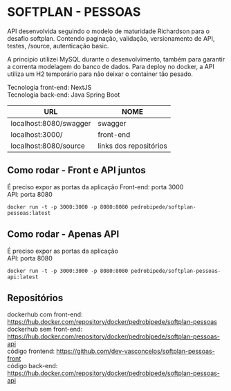 # SOFTPLAN - PESSOAS

API desenvolvida seguindo o modelo de maturidade Richardson para o desafio softplan.
Contendo paginação, validação, versionamento de API, testes, /source, autenticação basic.

A principio utilizei MySQL durante o desenvolvimento, também para garantir a correnta modelagem do banco de dados.
Para deploy no docker, a API utiliza um H2 temporário para não deixar o container tão pesado.

Tecnologia front-end: NextJS    
Tecnologia back-end: Java Spring Boot 

| URL | NOME |
| ------ | ------ |
| localhost:8080/swagger | swagger |
| localhost:3000/ | front-end |
| localhost:8080/source | links dos repositórios |

## Como rodar - Front e API juntos
É preciso expor as portas da aplicação
Front-end: porta 3000   
API: porta 8080  
```
docker run -t -p 3000:3000 -p 8080:8080 pedrobipede/softplan-pessoas:latest
```

## Como rodar - Apenas API
É preciso expor as portas da aplicação  
API: porta 8080  
```
docker run -t -p 3000:3000 -p 8080:8080 pedrobipede/softplan-pessoas-api:latest
```

## Repositórios ##
dockerhub com front-end: https://hub.docker.com/repository/docker/pedrobipede/softplan-pessoas  
dockerhub sem front-end: https://hub.docker.com/repository/docker/pedrobipede/softplan-pessoas-api   
código frontend: https://github.com/dev-vasconcelos/softplan-pessoas-front  
código back-end: https://hub.docker.com/repository/docker/pedrobipede/softplan-pessoas-api



